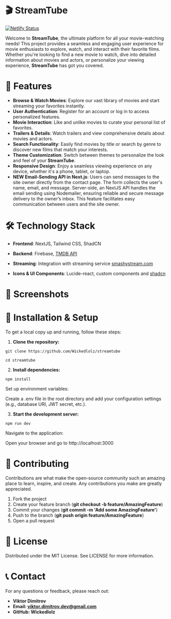 # 🎬 StreamTube

[![Netlify Status](https://api.netlify.com/api/v1/badges/7d6eb702-6b82-45f0-9c0e-782aa52ffdca/deploy-status)](https://app.netlify.com/sites/streamtubex/deploys)

Welcome to **StreamTube**, the ultimate platform for all your movie-watching needs! This project provides a seamless and engaging user experience for movie enthusiasts to explore, watch, and interact with their favorite films. Whether you're looking to find a new movie to watch, dive into detailed information about movies and actors, or personalize your viewing experience, **StreamTube** has got you covered.

# 🚀 Features

-   **Browse & Watch Movies**: Explore our vast library of movies and start streaming your favorites instantly.
-   **User Authentication**: Register for an account or log in to access personalized features.
-   **Movie Interaction**: Like and unlike movies to curate your personal list of favorites.
-   **Trailers & Details**: Watch trailers and view comprehensive details about movies and actors.
-   **Search Functionality**: Easily find movies by title or search by genre to discover new films that match your interests.
-   **Theme Customization**: Switch between themes to personalize the look and feel of your **StreamTube**.
-   **Responsive Design**: Enjoy a seamless viewing experience on any device, whether it's a phone, tablet, or laptop.
-   **NEW Email-Sending API in Next.js**: Users can send messages to the site owner directly from the contact page. The form collects the user's name, email, and message. Server-side, an NextJS API handles the email sending using Nodemailer, ensuring reliable and secure message delivery to the owner’s inbox. This feature facilitates easy communication between users and the site owner.

# 🛠️ Technology Stack

-   **Frontend**: NextJS, Tailwind CSS, ShadCN

-   **Backend**: Firebase, [TMDB API](https://developer.themoviedb.org/v4/reference/intro/getting-started)

-   **Streaming**: Integration with streaming service [smashystream.com](https://smashystream.com)

-   **Icons & UI Components**: Lucide-react, custom components and [shadcn](https://ui.shadcn.com)

# 🎨 Screenshots

# 🔧 Installation & Setup

To get a local copy up and running, follow these steps:

1. **Clone the repository:**

```
git clone https://github.com/Wickedlolz/streamtube
```

```
cd streamtube
```

2. **Install dependencies:**

```
npm install
```

Set up environment variables:

Create a .env file in the root directory and add your configuration settings (e.g., database URI, JWT secret, etc.).

3. **Start the development server:**

```
npm run dev
```

Navigate to the application:

Open your browser and go to http://localhost:3000

# 🤝 Contributing

Contributions are what make the open-source community such an amazing place to learn, inspire, and create. Any contributions you make are greatly appreciated.

1. Fork the project
2. Create your feature branch (**git checkout -b feature/AmazingFeature**)
3. Commit your changes (**git commit -m 'Add some AmazingFeature'**)
4. Push to the branch (**git push origin feature/AmazingFeature**)
5. Open a pull request

# 📝 License

Distributed under the MIT License. See LICENSE for more information.

# 📞 Contact

For any questions or feedback, please reach out:

-   **Viktor Dimitrov**
-   **Email: viktor.dimitrov.dev@gmail.com**
-   **GitHub: Wickedlolz**
